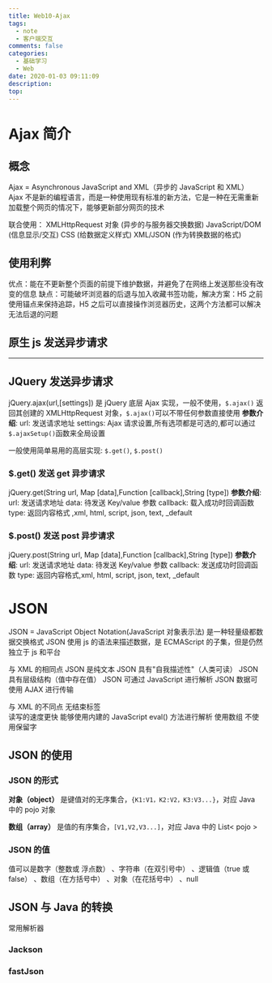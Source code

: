 ```yaml
---
title: Web10-Ajax
tags:
  - note
  - 客户端交互
comments: false
categories:
  - 基础学习
  - Web
date: 2020-01-03 09:11:09
description:
top:
---
```


# Ajax 简介
## 概念
Ajax = Asynchronous JavaScript and XML（异步的 JavaScript 和 XML）
Ajax 不是新的编程语言，而是一种使用现有标准的新方法，它是一种在无需重新加载整个网页的情况下，能够更新部分网页的技术

联合使用：
XMLHttpRequest 对象 (异步的与服务器交换数据) 
JavaScript/DOM (信息显示/交互) 
CSS (给数据定义样式) 
XML/JSON (作为转换数据的格式) 

## 使用利弊
优点：能在不更新整个页面的前提下维护数据，并避免了在网络上发送那些没有改变的信息
缺点：可能破坏浏览器的后退与加入收藏书签功能，解决方案：H5 之前使用锚点来保持追踪，H5 之后可以直接操作浏览器历史，这两个方法都可以解决无法后退的问题

## 原生 js 发送异步请求

---

## JQuery 发送异步请求
jQuery.ajax(url,[settings]) 是 jQuery 底层 Ajax 实现，一般不使用，`$.ajax()` 返回其创建的 XMLHttpRequest 对象，`$.ajax()`可以不带任何参数直接使用
**参数介绍**:
url: 发送请求地址
settings: Ajax 请求设置,所有选项都是可选的,都可以通过 `$.ajaxSetup()`函数来全局设置

一般使用简单易用的高层实现: `$.get()`, `$.post()`

###  $.get() 发送 get 异步请求
jQuery.get(String url, Map [data],Function [callback],String [type])
**参数介绍**:
url: 发送请求地址
data: 待发送 Key/value 参数
callback: 载入成功时回调函数
type: 返回内容格式 ,xml, html, script, json, text, _default

### $.post() 发送 post 异步请求
jQuery.post(String url, Map [data],Function [callback],String [type])
**参数介绍**:
url: 发送请求地址
data: 待发送 Key/value 参数
callback: 发送成功时回调函数
type: 返回内容格式,xml, html, script, json, text, _default

# JSON
JSON = JavaScript Object Notation(JavaScript 对象表示法) 是一种轻量级都数据交换格式
JSON 使用 js 的语法来描述数据，是 ECMAScript 的子集，但是仍然独立于 js 和平台

与 XML 的相同点
JSON 是纯文本 
JSON 具有"自我描述性"（人类可读） 
JSON 具有层级结构（值中存在值） 
JSON 可通过 JavaScript 进行解析 
JSON 数据可使用 AJAX 进行传输 

与 XML 的不同点
无结束标签  
读写的速度更快 
能够使用内建的 JavaScript eval() 方法进行解析 
使用数组 
不使用保留字 

## JSON 的使用

### JSON 的形式

**对象（object）** 是键值对的无序集合，`{K1:V1，K2:V2，K3:V3...}`，对应 Java 中的 pojo 对象

**数组（array）** 是值的有序集合，`[V1,V2,V3...]`，对应 Java 中的 List< pojo >

### JSON 的值
值可以是数字（整数或 
浮点数） 、字符串（在双引号中） 、逻辑值（true 或 false） 、数组（在方括号中） 、对象（在花括号中） 、null 

## JSON 与 Java 的转换

常用解析器

### Jackson

### fastJson

